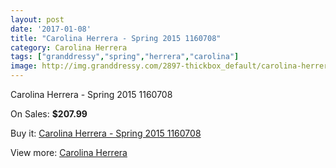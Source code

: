 ```yaml
---
layout: post
date: '2017-01-08'
title: "Carolina Herrera - Spring 2015 1160708"
category: Carolina Herrera
tags: ["granddressy","spring","herrera","carolina"]
image: http://img.granddressy.com/2897-thickbox_default/carolina-herrera-spring-2015-1160708.jpg
---
```

Carolina Herrera - Spring 2015 1160708

On Sales: **$207.99**
<a href="https://www.granddressy.com/en/carolina-herrera/2407-carolina-herrera-spring-2015-1160708.html"><amp-img layout="responsive" width="600" height="600" src="//img.granddressy.com/2897-thickbox_default/carolina-herrera-spring-2015-1160708.jpg" alt="Carolina Herrera - Spring 2015 1160708 0" /></a>

Buy it: [Carolina Herrera - Spring 2015 1160708](https://www.granddressy.com/en/carolina-herrera/2407-carolina-herrera-spring-2015-1160708.html "Carolina Herrera - Spring 2015 1160708")

View more: [Carolina Herrera](https://www.granddressy.com/en/109-carolina-herrera "Carolina Herrera")